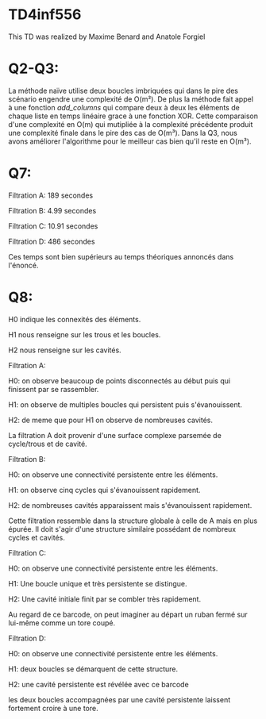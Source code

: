 # TD4inf556

This TD was realized by Maxime Benard and Anatole Forgiel

# Q2-Q3: 
  La méthode naïve utilise deux boucles imbriquées qui dans le pire des scénario engendre une complexité de O(m²).
  De plus la méthode fait appel à une fonction _add_columns_ qui compare deux à deux les éléments de chaque liste en temps linéaire grace à une fonction XOR. Cette comparaison d'une complexité en O(m) qui mutipliée à la complexité précédente produit une complexité finale dans le pire des cas de O(m³).
  Dans la Q3, nous avons améliorer l'algorithme pour le meilleur cas bien qu'il reste en O(m³).

# Q7:
  Filtration A: 189 secondes 
  
  Filtration B: 4.99 secondes
  
  Filtration C: 10.91 secondes
  
  Filtration D: 486 secondes

  Ces temps sont bien supérieurs au temps théoriques annoncés dans l'énoncé.

# Q8:
  H0 indique les connexités des éléments.

  H1 nous renseigne sur les trous et les boucles.

  H2 nous renseigne sur les cavités.


Filtration A:

  H0: on observe beaucoup de points disconnectés au début puis qui finissent par se rassembler.

  H1: on observe de multiples boucles qui persistent puis s'évanouissent.

  H2: de meme que pour H1 on observe de nombreuses cavités.

La filtration A doit provenir d'une surface complexe parsemée de cycle/trous et de cavité.



Filtration B:

  H0: on observe une connectivité persistente entre les éléments.

  H1: on observe cinq cycles qui s'évanouissent rapidement.

  H2: de nombreuses cavités apparaissent mais s'évanouissent rapidement.

Cette filtration ressemble dans la structure globale à celle de A mais en plus épurée. Il doit s'agir d'une structure similaire possédant de nombreux cycles et cavités.



Filtration C:

  H0: on observe une connectivité persistente entre les éléments.

  H1: Une boucle unique et très persistente se distingue.

  H2: Une cavité initiale finit par se combler très rapidement.

Au regard de ce barcode, on peut imaginer au départ un ruban fermé sur lui-même comme un tore coupé.


Filtration D:

  H0: on observe une connectivité persistente entre les éléments.

  H1: deux boucles se démarquent de cette structure.

  H2: une cavité persistente est révélée avec ce barcode

les deux boucles accompagnées par une cavité persistente laissent fortement croire à une tore. 
